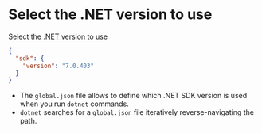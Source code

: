 # Select the .NET version to use

[Select the .NET version to use](https://learn.microsoft.com/en-us/dotnet/core/versions/selection)

```json
{
  "sdk": {
    "version": "7.0.403"
  }
}
```

- The `global.json` file allows to define which .NET SDK version is used when you run `dotnet` commands.
- `dotnet` searches for a `global.json` file iteratively reverse-navigating the path.
